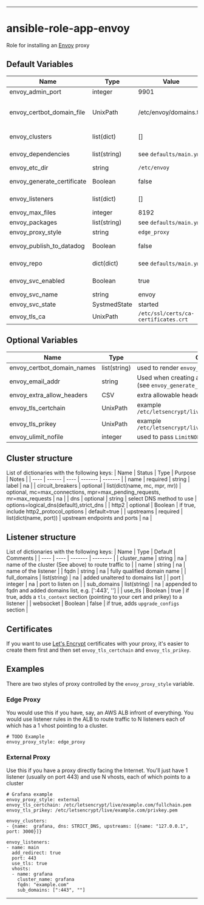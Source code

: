 ----
# ansible-role-app-envoy
Role for installing an [Envoy](https://www.envoyproxy.io/) proxy

## Default Variables
| Name | Type | Value | Comment |
| ---- | ---- | ----- | ------- |
| envoy_admin_port | integer | 9901 | where the admin UI listens |
| envoy_certbot_domain_file | UnixPath | /etc/envoy/domains.txt | iff envoy_certbot_domain_names is set, generate file to pass to `manage-letencrypt.sh` |
| envoy_clusters | list(dict) | [] | see below on how to define upstreams | 
| envoy_dependencies | list(string) | see `defaults/main.yml` |  packages to preinstall per Linux family |
| envoy_etc_dir | string | `/etc/envoy` | where you install the config |
| envoy_generate_certificate | Boolean | false | whether to use [Let's Encrypt](https://letsencrypt.org/) to generate a certificate |
| envoy_listeners | list(dict) | [] | see below on how to define listeners | 
| envoy_max_files | integer | 8192 | sysctl limit for open files |
| envoy_packages | list(string) | see `defaults/main.yml` | main Envoy package |
| envoy_proxy_style | string | `edge_proxy` | see Examples section below |
| envoy_publish_to_datadog | Boolean | false | choose whether to add Datadog config for Envoy |
| envoy_repo | dict(dict) | see `defaults/main.yml` | where to find the Envoy repo and its signing keys |
| envoy_svc_enabled | Boolean | true | should the service start at boot |
| envoy_svc_name | string | envoy | name of the Systemd service |
| envoy_svc_state | SystmedState | started | state of the service |
| envoy_tls_ca | UnixPath | `/etc/ssl/certs/ca-certificates.crt` ||

## Optional Variables
| Name | Type | Comment |
| ---- | ------- | ------- |
| envoy_certbot_domain_names | list(string) | used to render `envoy_certbot_domain_file` |
| envoy_email_addr | string | Used when creating a [Let's Encrypt](https://letsencrypt.org/) certificate (see `envoy_generate_certificate`) |
| envoy_extra_allow_headers | CSV | extra allowable headers to append to default set | e.g. 'grpc-encoding,content-encoding' | 
| envoy_tls_certchain | UnixPath | example `/etc/letsencrypt/live/example.com/fullchain.pem` |
| envoy_tls_prikey | UnixPath | example `/etc/letsencrypt/live/example.com/privkey.pem` |
| envoy_ulimit_nofile | integer | used to pass `LimitNOFILE=N` to the Envoy unit file |

## Cluster structure
List of dictionaries with the following keys:
| Name | Status | Type | Purpose | Notes |
| ---- | ------ | ---- | ------- | ------- |
| name | required | string | label | na |
| circuit_breakers | optional | list(dict(name, mc, mpr, mr)) | optional, mc=max_connections, mpr=max_pending_requests, mr=max_requests | na |
| dns | optional | string | select DNS method to use | options=logical_dns(default),strict_dns |
| http2 | optional | Boolean | if true, include http2_protocol_options | default=true |
| upstreams | required | list(dict(name, port)) | upstream endpoints and ports | na |

## Listener structure
List of dictionaries with the following keys:
| Name | Type | Default | Comments |
| ---- | ---- | ------- | -------- |
| cluster_name | string | na | name of the cluster (See above) to route traffic to |
| name | string | na | name of the listener |
| fqdn | string | na | fully qualified domain name |
| full_domains | list(string) | na | added unaltered to domains list |
| port | integer | na | port to listen on |
| sub_domains | list(string) | na | appended to fqdn and added domains list, e.g. [':443', ''] |
| use_tls | Boolean | true | if true, adds a `tls_context` section (pointing to your cert and prikey) to a listener |
| websocket | Boolean | false | if true, adds `upgrade_configs` section |

## Certificates
If you want to use [Let's Encrypt](https://letsencrypt.org) certificates with your proxy, it's easier to create them first and then set `envoy_tls_certchain` and `envoy_tls_prikey`.

## Examples
There are two styles of proxy controlled by the `envoy_proxy_style` variable.

### Edge Proxy
You would use this if you have, say, an AWS ALB infront of everything.  You would use listener rules in the ALB to route traffic to N listeners each of which has a 1 vhost pointing to a cluster.
```
# TODO Example
envoy_proxy_style: edge_proxy
```

### External Proxy
Use this if you have a proxy directly facing the Internet.  You'll just have 1 listener (usually on port 443) and use N vhosts, each of which points to a cluster 
```
# Grafana example
envoy_proxy_style: external
envoy_tls_certchain: /etc/letsencrypt/live/example.com/fullchain.pem
envoy_tls_prikey: /etc/letsencrypt/live/example.com/privkey.pem

envoy_clusters:
- {name:  grafana, dns: STRICT_DNS, upstreams: [{name: "127.0.0.1", port: 3000}]}

envoy_listeners:
- name: main
  add_redirect: true
  port: 443
  use_tls: true
  vhosts:
  - name: grafana
    cluster_name: grafana
    fqdn: "example.com"
    sub_domains: [":443", ""]

```
****
